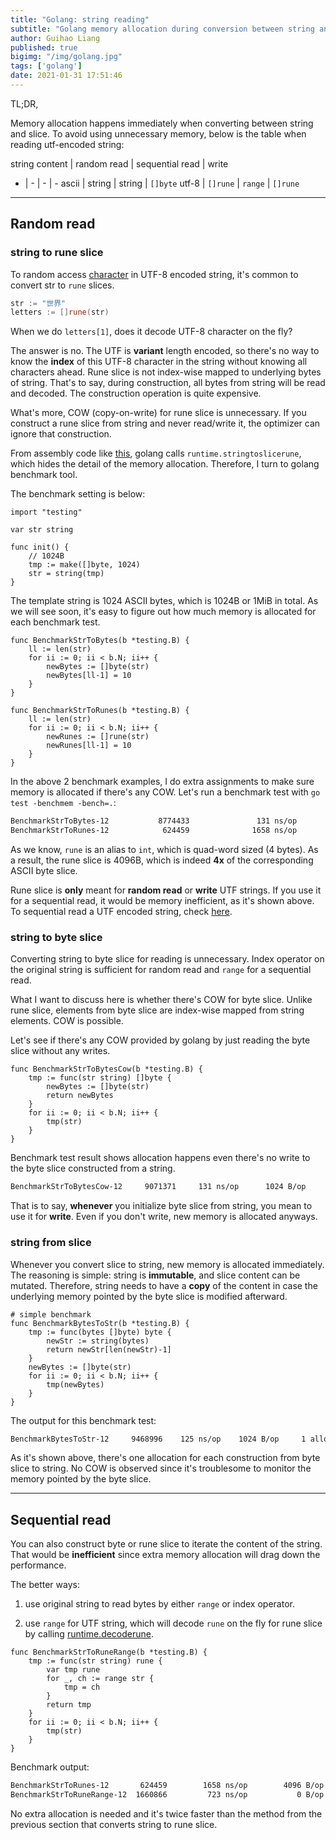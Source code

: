 ```yaml
---
title: "Golang: string reading"
subtitle: "Golang memory allocation during conversion between string and slice"
author: Guihao Liang
published: true
bigimg: "/img/golang.jpg"
tags: ['golang']
date: 2021-01-31 17:51:46
---
```


TL;DR,

Memory allocation happens immediately when converting between string and slice. To avoid using unnecessary memory, below is the table when reading utf-encoded string:

string content | random read | sequential read | write
 - | - | - | -
 ascii | string | string | `[]byte`
 utf-8 | `[]rune` | `range` | `[]rune`

---

## Random read

### string to rune slice

To random access [character][char go] in UTF-8 encoded string, it's common to convert str to `rune` slices.

```go
str := "世界"
letters := []rune(str)
```

When we do `letters[1]`, does it decode UTF-8 character on the fly?

The answer is no. The UTF is **variant** length encoded, so there's no way to know the **index** of this UTF-8 character in the string without knowing all characters ahead. Rune slice is not index-wise mapped to underlying bytes of string. That's to say, during construction, all bytes from string will be read and decoded. The construction operation is quite expensive.

What's more, COW (copy-on-write) for rune slice is unnecessary. If you construct a rune slice from string and never read/write it, the optimizer can ignore that construction.

From assembly code like [this](https://godbolt.org/z/8bf69o), golang calls `runtime.stringtoslicerune`, which hides the detail of the memory allocation. Therefore, I turn to golang benchmark tool.

The benchmark setting is below:

```golang
import "testing"

var str string

func init() {
    // 1024B
    tmp := make([]byte, 1024)
    str = string(tmp)
}
```

The template string is 1024 ASCII bytes, which is 1024B or 1MiB in total. As we will see soon, it's easy to figure out how much memory is allocated for each benchmark test.

```golang
func BenchmarkStrToBytes(b *testing.B) {
    ll := len(str)
    for ii := 0; ii < b.N; ii++ {
        newBytes := []byte(str)
        newBytes[ll-1] = 10
    }
}

func BenchmarkStrToRunes(b *testing.B) {
    ll := len(str)
    for ii := 0; ii < b.N; ii++ {
        newRunes := []rune(str)
        newRunes[ll-1] = 10
    }
}
```

In the above 2 benchmark examples, I do extra assignments to make sure memory is allocated if there's any COW. Let's run a benchmark test with `go test -benchmem -bench=.`:

```bash
BenchmarkStrToBytes-12           8774433               131 ns/op            1024 B/op          1 allocs/op
BenchmarkStrToRunes-12            624459              1658 ns/op            4096 B/op          1 allocs/op
```

As we know, `rune` is an alias to `int`, which is quad-word sized (4 bytes). As a result, the rune slice is 4096B, which is indeed **4x** of the corresponding ASCII byte slice.

Rune slice is **only** meant for **random read** or **write** UTF strings. If you use it for a sequential read, it would be memory inefficient, as it's shown above. To sequential read a UTF encoded string, check [here](#sequential-access).

### string to byte slice

Converting string to byte slice for reading is unnecessary. Index operator on the original string is sufficient for random read and `range` for a sequential read.

What I want to discuss here is whether there's COW for byte slice. Unlike rune slice, elements from byte slice are index-wise mapped from string elements. COW is possible.

Let's see if there's any COW provided by golang by just reading the byte slice without any writes.

```golang
func BenchmarkStrToBytesCow(b *testing.B) {
    tmp := func(str string) []byte {
        newBytes := []byte(str)
        return newBytes
    }
    for ii := 0; ii < b.N; ii++ {
        tmp(str)
    }
}
```

Benchmark test result shows allocation happens even there's no write to the byte slice constructed from a string.

```bash
BenchmarkStrToBytesCow-12     9071371     131 ns/op      1024 B/op     1 allocs/op
```

That is to say, **whenever** you initialize byte slice from string, you mean to use it for **write**. Even if you don't write, new memory is allocated anyways.

### string from slice

Whenever you convert slice to string, new memory is allocated immediately. The reasoning is simple: string is **immutable**, and slice content can be mutated. Therefore, string needs to have a **copy** of the content in case the underlying memory pointed by the byte slice is modified afterward.

```golang
# simple benchmark
func BenchmarkBytesToStr(b *testing.B) {
    tmp := func(bytes []byte) byte {
        newStr := string(bytes)
        return newStr[len(newStr)-1]
    }
    newBytes := []byte(str)
    for ii := 0; ii < b.N; ii++ {
        tmp(newBytes)
    }
}
```

The output for this benchmark test:

```bash
BenchmarkBytesToStr-12     9468996    125 ns/op    1024 B/op     1 allocs/op
```

As it's shown above, there's one allocation for each construction from byte slice to string. No COW is observed since it's troublesome to monitor the memory pointed by the byte slice.

---

## Sequential read

You can also construct byte or rune slice to iterate the content of the string. That would be **inefficient** since extra memory allocation will drag down the performance.

The better ways:

1. use original string to read bytes by either `range` or index operator.

2. use `range` for UTF string, which will decode `rune` on the fly for rune slice by calling [runtime.decoderune][range rune].

```golang
func BenchmarkStrToRuneRange(b *testing.B) {
    tmp := func(str string) rune {
        var tmp rune
        for _, ch := range str {
            tmp = ch
        }
        return tmp
    }
    for ii := 0; ii < b.N; ii++ {
        tmp(str)
    }
}
```

Benchmark output:

```bash
BenchmarkStrToRunes-12       624459        1658 ns/op        4096 B/op       1 allocs/op
BenchmarkStrToRuneRange-12  1660866         723 ns/op           0 B/op       0 allocs/op
```

No extra allocation is needed and it's twice faster than the method from the previous section that converts string to rune slice.

[range rune]: https://godbolt.org/z/W95ofb
[char go]: https://blog.golang.org/strings